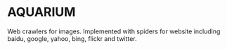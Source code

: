 AQUARIUM
=================

Web crawlers for images. Implemented with spiders for website including baidu, google, yahoo, bing, flickr and twitter.
